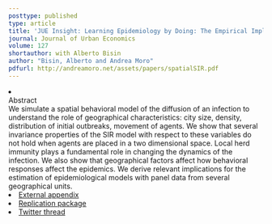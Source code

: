 ```yaml
---
posttype: published
type: article
title: 'JUE Insight: Learning Epidemiology by Doing: The Empirical Implications of a Spatial SIR Model with Behavioral Responses'
journal: Journal of Urban Economics
volume: 127
shortauthor: with Alberto Bisin
author: "Bisin, Alberto and Andrea Moro"
pdfurl: http://andreamoro.net/assets/papers/spatialSIR.pdf
---
```

<li  class="acc_hide">
  <div class="title">Abstract</div>
            We simulate a spatial behavioral model of the
                  diffusion of an infection to understand the role of
                  geographical characteristics: city size, density,
                  distribution of initial outbreaks, movement of agents.
                  We show that several invariance properties of the SIR model with respect to these variables do not hold
                  when agents are placed in a two dimensional space. Local herd immunity plays a fundamental role in changing the dynamics of the
                  infection. We also show that geographical factors affect how
                  behavioral responses affect the epidemics. We derive relevant implications for the estimation of  epidemiological models with panel data from several geographical units.
</li>
<li class='acc_hide pdfli spacepdf'>
  <span class="title"><a href="http://andreamoro.net/assets/papers/spSIR-appendix.pdf" target="_blank">
                  External appendix
                      </a>
  </span>
</li>
<li class='acc_hide codeli spacepdf'>
  <span class="title"><a href="https://github.com/andreamoro-git/BM-Spatial-SIR" target="_blank">
  Replication package
                      </a>
  </span>
</li>
<li class='acc_hide'>
   <span class='title'>
     <a href="https://twitter.com/andreamoro/status/1275914553138782214?s=20&t=mZs06ypPrMkOlfL9HyFtIw">Twitter thread</a>
  </span>
</li>
 
